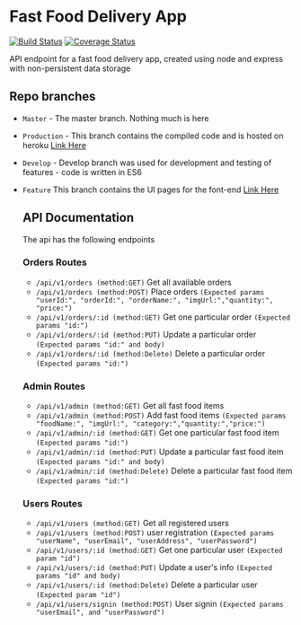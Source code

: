 # Fast Food Delivery App
[![Build Status](https://travis-ci.org/ekpangmichael/Fast-Food-Delivery-App.svg?branch=develop)](https://travis-ci.org/ekpangmichael/Fast-Food-Delivery-App)
[![Coverage Status](https://coveralls.io/repos/github/ekpangmichael/Fast-Food-Delivery-App/badge.png?branch=production)](https://coveralls.io/github/ekpangmichael/Fast-Food-Delivery-App?branch=production)

API endpoint for a fast food delivery app, created using node and express with non-persistent data storage

Repo branches
-------------

*   `Master` \- The master branch. Nothing much is here
*   `Production` \- This branch contains the compiled code and is hosted on heroku [Link Here](https://fast-food-api.herokuapp.com/)
*   `Develop` - Develop branch was used for development and testing of features - code is written in ES6
*   `Feature` This branch contains the UI pages for the font-end [Link Here](https://ekpangmichael.github.io/Fast-Food-Delivery-App/)
    
    API Documentation
    -----------------
    
    The api has the following endpoints
    
    ### Orders Routes
    
    *   `/api/v1/orders (method:GET)` Get all available orders
    *   `/api/v1/orders (method:POST)` Place orders `(Expected params "userId:", "orderId:", "orderName:", "imgUrl:","quantity:", "price:")`
    *   `/api/v1/orders/:id (method:GET)` Get one particular order `(Expected params "id:")`
    *   `/api/v1/orders/:id (method:PUT)` Update a particular order `(Expected params "id:" and body)`
    *   `/api/v1/orders/:id (method:Delete)` Delete a particular order `(Expected params "id:")`
    
    ### Admin Routes
    
    *   `/api/v1/admin (method:GET)` Get all fast food items
    *   `/api/v1/admin (method:POST)` Add fast food items `(Expected params "foodName:", "imgUrl:", "category:","quantity:","price:")`
    *   `/api/v1/admin/:id (method:GET)` Get one particular fast food item `(Expected params "id:")`
    *   `/api/v1/admin/:id (method:PUT)` Update a particular fast food item `(Expected params "id:" and body)`
    *   `/api/v1/admin/:id (method:Delete)`
    Delete a particular fast food item `(Expected params "id:")`
    
    ### Users Routes
    
    *   `/api/v1/users (method:GET)` Get all registered users
    *   `/api/v1/users (method:POST)` user registration `(Expected params "userName", "userEmail", "userAddress", "userPassword")`
    *   `/api/v1/users/:id (method:GET)` Get one particular user `(Expected param "id")`
    *   `/api/v1/users/:id (method:PUT)` Update a user's info `(Expected params "id" and body)`
    *   `/api/v1/users/:id (method:Delete)` Delete a particular user `(Expected param "id")`
    *   `/api/v1/users/signin (method:POST)` User signin `(Expected params "userEmail", and "userPassword")`